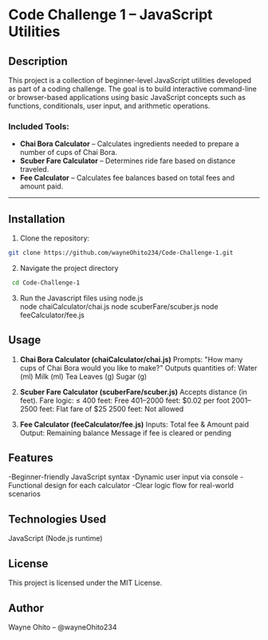 # Code Challenge 1 – JavaScript Utilities

## Description
This project is a collection of beginner-level JavaScript utilities developed as part of a coding challenge. The goal is to build interactive command-line or browser-based applications using basic JavaScript concepts such as functions, conditionals, user input, and arithmetic operations.

### Included Tools:
- **Chai Bora Calculator** – Calculates ingredients needed to prepare a number of cups of Chai Bora.
- **Scuber Fare Calculator** – Determines ride fare based on distance traveled.
- **Fee Calculator** – Calculates fee balances based on total fees and amount paid.

---

## Installation

1. Clone the repository:
```bash
git clone https://github.com/wayneOhito234/Code-Challenge-1.git
```
2. Navigate the project directory
```bash
 cd Code-Challenge-1
 ```
 3. Run the Javascript files using node.js  
node chaiCalculator/chai.js
node scuberFare/scuber.js
node feeCalculator/fee.js

## Usage
1. **Chai Bora Calculator (chaiCalculator/chai.js)**
Prompts: "How many cups of Chai Bora would you like to make?"
Outputs quantities of:
Water (ml)
Milk (ml)
Tea Leaves (g)
Sugar (g)

2. **Scuber Fare Calculator (scuberFare/scuber.js)**
Accepts distance (in feet).
Fare logic:
≤ 400 feet: Free
401–2000 feet: $0.02 per foot
2001–2500 feet: Flat fare of $25
2500 feet: Not allowed

3. **Fee Calculator (feeCalculator/fee.js)**
Inputs: Total fee & Amount paid
Output:
Remaining balance
Message if fee is cleared or pending

## Features
-Beginner-friendly JavaScript syntax
-Dynamic user input via console
-Functional design for each calculator
-Clear logic flow for real-world scenarios

## Technologies Used
JavaScript (Node.js runtime)

## License
This project is licensed under the MIT License.

## Author
Wayne Ohito – @wayneOhito234

